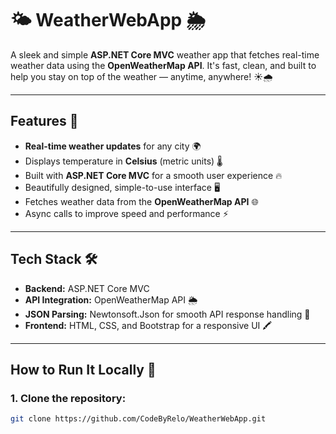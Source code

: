 # 🌤️ WeatherWebApp 🌦️

A sleek and simple **ASP.NET Core MVC** weather app that fetches real-time weather data using the **OpenWeatherMap API**. It's fast, clean, and built to help you stay on top of the weather — anytime, anywhere! ☀️🌧️

---

## Features 🚀

- **Real-time weather updates** for any city 🌍
- Displays temperature in **Celsius** (metric units) 🌡️
- Built with **ASP.NET Core MVC** for a smooth user experience 🔥
- Beautifully designed, simple-to-use interface 🖥️
- Fetches weather data from the **OpenWeatherMap API** 🌐
- Async calls to improve speed and performance ⚡

---

## Tech Stack 🛠️

- **Backend:** ASP.NET Core MVC
- **API Integration:** OpenWeatherMap API 🌦️
- **JSON Parsing:** Newtonsoft.Json for smooth API response handling 🧩
- **Frontend:** HTML, CSS, and Bootstrap for a responsive UI 🖍️

---

## How to Run It Locally 🚀

### 1. Clone the repository:

```bash
git clone https://github.com/CodeByRelo/WeatherWebApp.git
